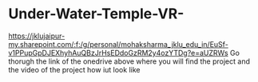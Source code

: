 # Under-Water-Temple-VR-
https://jklujaipur-my.sharepoint.com/:f:/g/personal/mohaksharma_jklu_edu_in/EuSf-v1PPupGpDJEXhyhAuQBzJrHsEDdoGzRM2y4ozYTDg?e=aUZRWs
Go thorugh the link of the onedrive above where you will find the project and the video of the project how iut look like
